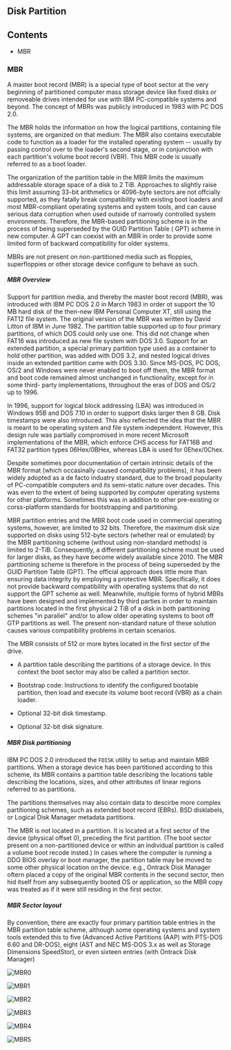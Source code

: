 Disk Partition
-----------------------------------------------------------

## Contents

  * MBR

### MBR

  A master boot record (MBR) is a special type of boot sector at the very
  beginning of partitioned computer mass storage device like fixed disks or
  removeable drives intended for use with IBM PC-compatible systems and 
  beyond. The concept of MBRs was publicly introduced in 1983 with PC DOS
  2.0.

  The MBR holds the information on how the logical partitions, containing
  file systems, are organized on that medium. The MBR also contains executable
  code to function as a loader for the installed operating system -- usually
  by passing control over to the loader's second stage, or in conjunction
  with each partition's volume boot record (VBR). This MBR code is usually
  referred to as a boot loader.

  The organization of the partition table in the MBR limits the maximum 
  addressable storage space of a disk to 2 TiB. Approaches to slightly raise
  this limit assuming 33-bit arithmetics or 4096-byte sectors are not
  offcially supported, as they fatally break compatibility with existing
  boot loaders and most MBR-compliant operating systems and system tools,
  and can cause serious data corruption when used outside of narrowly 
  controlled system environments. Therefore, the MBR-based partitioning
  scheme is in the process of being superseded by the GUID Partition Table (
  GPT) scheme in new computer. A GPT can coexist with an MBR in order to 
  provide some limited form of backward compatibility for older systems.

  MBRs are not present on non-partitioned media such as floppies,
  superfloppies or other storage device configure to behave as such.

##### MBR Overview

  Support for partition media, and thereby the master boot record (MBR), was
  introduced with IBM PC DOS 2.0 in March 1983 in order ot support the 10
  MB hard disk of the then-new IBM Personal Computer XT, still using the 
  FAT12 file system. The original version of the MBR was written by David
  Litton of IBM in June 1982. The partition table supported up to four
  primary partitions, of which DOS could only use one. This did not change
  when FAT16 was introduced as new file system with DOS 3.0. Support for an
  extended partition, a special primary partition type used as a container
  to hold other partition, was added with DOS 3.2, and nested logical drives
  inside an extended partition came with DOS 3.30. Since MS-DOS, PC DOS, OS/2
  and Windows were never enabled to boot off them, the MBR format and boot 
  code remained almost unchanged in functionality, except for in some third-
  party implementations, throughout the eras of DOS and OS/2 up to 1996.

  In 1996, support for logical block addressing (LBA) was introduced in 
  Windows 95B and DOS 7.10 in order to support disks larger then 8 GB. Disk
  timestamps were also introduced. This also reflected the idea that the MBR
  is meant to be operating system and file system independent. However, this
  design rule was partially compromised in more recent Microsoft
  implementations of the MBR, which enforce CHS access for FAT16B and FAT32
  partition types 06Hex/0BHex, whereas LBA is used for 0Ehex/0Chex.

  Despite sometimes poor documentation of certain intrinsic details of the 
  MBR format (which occasinally caused compatibility problems), it has been
  widely adopted as a de facto induatry standard, due to the broad popularity
  of PC-compatible computers and its semi-static nature over decades. This
  was even to the extent of being supported by computer operating systems
  for other platforms. Sometimes this was in addition to other pre-existing
  or corss-platform standards for bootstrapping and partitioning.

  MBR partition entries and the MBR boot code used in commercial operating
  systems, however, are limited to 32 bits. Therefore, the maximum disk size
  supported on disks using 512-byte sectors (whether real or emulated) by the
  MBR partitioning scheme (without using non-standard methods) is limited to
  2-TiB. Consequently, a different partitioning scheme must be used for larger
  disks, as they have become widely available since 2010. The MBR partitioning
  scheme is therefore in the process of being superseded by the GUID Partition
  Table (GPT). The official approach does little more than ensuring data
  integrity by employing a protective MBR. Specifically, it does not provide
  backward compatibility with operating systems that do not support the GPT
  scheme as well. Meanwhile, multiple forms of hybrid MBRs have been designed
  and implemented by third parties in order to maintain partitions located
  in the first physical 2 TiB of a disk in both partitioning schemes "in 
  parallel" and/or  to allow older operating systems to boot off GTP partitions
  as well. The present non-standard nature of these solution causes various
  compatibility problems in certain scenarios.

  The MBR consists of 512 or more bytes located in the first sector of the 
  drive.

  * A partition table describing the partitions of a storage device. In this
    context the boot sector may also be called a partition sector.

  * Bootstrap code: Instructions to identify the configured bootable
    partition, then load and execute its volume boot record (VBR) as a 
    chain loader.

  * Optional 32-bit disk timestamp.

  * Optional 32-bit disk signature.
  
##### MBR Disk partitioning

  IBM PC DOS 2.0 introduced the `FDISK` utility to setup and maintain MBR
  partitions. When a storage device has been partitioned according to this
  scheme, its MBR contains a partition table describing the locations table
  describing the locations, sizes, and other attributes of linear regions
  referred to as partitions.

  The partitions themselves may also contain data to descirbe more complex
  partitioning schemes, such as extended boot record (EBRs). BSD disklabels,
  or Logical Disk Manager metadata partitions.

  The MBR is not located in a partition. It is located at a first sector of
  the device (physical offset 0), preceding the first partition. (The boot
  sector present on a non-partitioned device or within an individual
  partition is called a volume boot recode insted.) In cases where the 
  computer is running a DDO BIOS overlay or boot manager, the partition table
  may be moved to some other physical location on the device. e.g., Ontrack
  Disk Manager oftern placed a copy of the original MBR contents in the 
  second sector, then hid itself from any subsequently booted OS or
  application, so the MBR copy was treated as if it were still residing in
  the first sector.

##### MBR Sector layout

  By convention, there are exactly four primary partition table entries in
  the MBR partition table scheme, although some operating systems and system
  tools extended this to five (Advanced Active Partitions (AAP) with PTS-DOS
  6.60 and DR-DOS), eight (AST and NEC MS-DOS 3.x as well as Storage 
  Dimensions SpeedStor), or even sixteen entries (with Ontrack Disk Manager)

  ![MBR0](https://github.com/EmulateSpace/PictureSet/blob/master/BiscuitOS/kernel_hacking/testcase/block/MBR_P0.png)

  ![MBR1](https://github.com/EmulateSpace/PictureSet/blob/master/BiscuitOS/kernel_hacking/testcase/block/MBR_P1.png)

  ![MBR2](https://github.com/EmulateSpace/PictureSet/blob/master/BiscuitOS/kernel_hacking/testcase/block/MBR_P2.png)

  ![MBR3](https://github.com/EmulateSpace/PictureSet/blob/master/BiscuitOS/kernel_hacking/testcase/block/MBR_P3.png)

  ![MBR4](https://github.com/EmulateSpace/PictureSet/blob/master/BiscuitOS/kernel_hacking/testcase/block/MBR_P4.png)

  ![MBR5](https://github.com/EmulateSpace/PictureSet/blob/master/BiscuitOS/kernel_hacking/testcase/block/MBR_P5.png)



